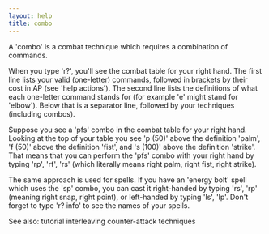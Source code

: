 ```yaml
---
layout: help
title: combo
---
```


A 'combo' is a combat technique which requires a combination of commands.

When you type 'r?', you'll see the combat table for your right hand.  The first
line lists your valid (one-letter) commands, followed in brackets by their cost
in AP (see 'help actions').  The second line lists the definitions of what each
one-letter command stands for (for example 'e' might stand for 'elbow').  Below
that is a separator line, followed by your techniques (including combos).

Suppose you see a 'pfs' combo in the combat table for your right hand.  Looking
at the top of your table you see 'p (50)' above the definition 'palm', 'f (50)'
above the definition 'fist', and 's (100)' above the definition 'strike'.  That
means that you can perform the 'pfs' combo with your right hand by typing 'rp',
'rf', 'rs' (which literally means right palm, right fist, right strike).

The same approach is used for spells.  If you have an 'energy bolt' spell which
uses the 'sp' combo, you can cast it right-handed by typing 'rs', 'rp' (meaning
right snap, right point), or left-handed by typing 'ls', 'lp'.  Don't forget to
type 'r? info' to see the names of your spells.

See also: tutorial interleaving counter-attack techniques
